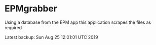# EPMgrabber
Using a database from the EPM app this application scrapes the files as required


Latest backup: Sun Aug 25 12:01:01 UTC 2019
